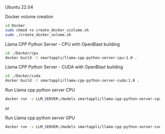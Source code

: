 Ubuntu 22.04

Docker volume creation

```bash
cd Docker
sudo chmod +x create_docker_violume.sh
sudo ./create_docker_volume.sh
```

Llama CPP Python Server - CPU with OpenBlast building
```bash
cd ./Docker/cpu
docker build -t smartappli/llama-cpp-python-server-cpu:1.0 .
```

Llama CPP Python Server - CUDA with OpenBlast building
```bash
cd ./Docker/cuda
docker build -t smartappli/llama-cpp-python-server-cuda:1.0 .
```

Run Llama cpp python server CPU
```bash
docker run -v LLM_SERVER:/models smartappli/llama-cpp-python-server-cpu
```

or

Run Llama cpp python server GPU
```bash
docker run -v LLM_SERVER:/models smartappli/llama-cpp-python-server-cuda
```

